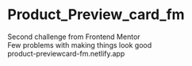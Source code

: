 # Product_Preview_card_fm

Second challenge from Frontend Mentor <br> 
Few problems with making things look good <br>
product-previewcard-fm.netlify.app
